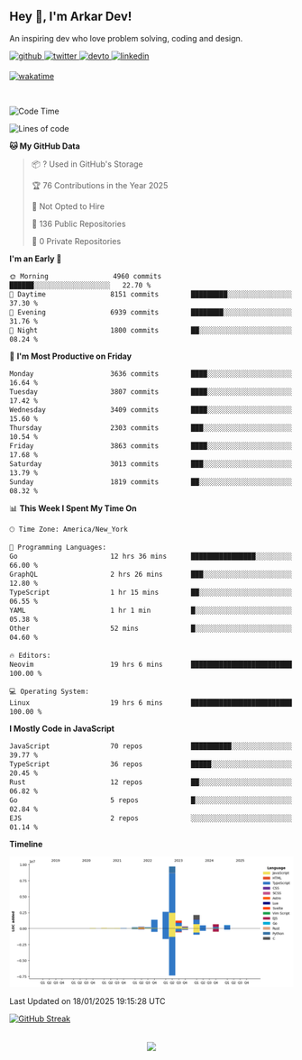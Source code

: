 ## Hey 👋, I'm Arkar Dev!  

An inspiring dev who love problem solving, coding and design.

<a href="https://github.com/Riley1101" target="_blank">
<img src=https://img.shields.io/badge/github-%2324292e.svg?&style=for-the-badge&logo=github&logoColor=white alt=github style="margin-bottom: 5px;" />
</a>
<a href="https://twitter.com/arkardev" target="_blank">
<img src=https://img.shields.io/badge/twitter-%2300acee.svg?&style=for-the-badge&logo=twitter&logoColor=white alt=twitter style="margin-bottom: 5px;" />
</a>
<a href="https://dev.to/riley1101" target="_blank">
<img src=https://img.shields.io/badge/dev.to-%2308090A.svg?&style=for-the-badge&logo=dev.to&logoColor=white alt=devto style="margin-bottom: 5px;" />
</a>
<a href="https://linkedin.com/in/arkar-kaung-myat" target="_blank">
<img src=https://img.shields.io/badge/linkedin-%231E77B5.svg?&style=for-the-badge&logo=linkedin&logoColor=white alt=linkedin style="margin-bottom: 5px;" />
</a>
  
[![wakatime](https://wakatime.com/badge/user/cf23b6e3-75f8-4c04-b0e3-273191c8d2ec.svg)](https://wakatime.com/@cf23b6e3-75f8-4c04-b0e3-273191c8d2ec)

<br/>

<!--START_SECTION:waka-->
![Code Time](http://img.shields.io/badge/Code%20Time-1%2C254%20hrs%2030%20mins-blue)

![Lines of code](https://img.shields.io/badge/From%20Hello%20World%20I%27ve%20Written-20.1%20million%20lines%20of%20code-blue)

**🐱 My GitHub Data** 

> 📦 ? Used in GitHub's Storage 
 > 
> 🏆 76 Contributions in the Year 2025
 > 
> 🚫 Not Opted to Hire
 > 
> 📜 136 Public Repositories 
 > 
> 🔑 0 Private Repositories 
 > 
**I'm an Early 🐤** 

```text
🌞 Morning                4960 commits        ██████░░░░░░░░░░░░░░░░░░░   22.70 % 
🌆 Daytime                8151 commits        █████████░░░░░░░░░░░░░░░░   37.30 % 
🌃 Evening                6939 commits        ████████░░░░░░░░░░░░░░░░░   31.76 % 
🌙 Night                  1800 commits        ██░░░░░░░░░░░░░░░░░░░░░░░   08.24 % 
```
📅 **I'm Most Productive on Friday** 

```text
Monday                   3636 commits        ████░░░░░░░░░░░░░░░░░░░░░   16.64 % 
Tuesday                  3807 commits        ████░░░░░░░░░░░░░░░░░░░░░   17.42 % 
Wednesday                3409 commits        ████░░░░░░░░░░░░░░░░░░░░░   15.60 % 
Thursday                 2303 commits        ███░░░░░░░░░░░░░░░░░░░░░░   10.54 % 
Friday                   3863 commits        ████░░░░░░░░░░░░░░░░░░░░░   17.68 % 
Saturday                 3013 commits        ███░░░░░░░░░░░░░░░░░░░░░░   13.79 % 
Sunday                   1819 commits        ██░░░░░░░░░░░░░░░░░░░░░░░   08.32 % 
```


📊 **This Week I Spent My Time On** 

```text
🕑︎ Time Zone: America/New_York

💬 Programming Languages: 
Go                       12 hrs 36 mins      ████████████████░░░░░░░░░   66.00 % 
GraphQL                  2 hrs 26 mins       ███░░░░░░░░░░░░░░░░░░░░░░   12.80 % 
TypeScript               1 hr 15 mins        ██░░░░░░░░░░░░░░░░░░░░░░░   06.55 % 
YAML                     1 hr 1 min          █░░░░░░░░░░░░░░░░░░░░░░░░   05.38 % 
Other                    52 mins             █░░░░░░░░░░░░░░░░░░░░░░░░   04.60 % 

🔥 Editors: 
Neovim                   19 hrs 6 mins       █████████████████████████   100.00 % 

💻 Operating System: 
Linux                    19 hrs 6 mins       █████████████████████████   100.00 % 
```

**I Mostly Code in JavaScript** 

```text
JavaScript               70 repos            ██████████░░░░░░░░░░░░░░░   39.77 % 
TypeScript               36 repos            █████░░░░░░░░░░░░░░░░░░░░   20.45 % 
Rust                     12 repos            ██░░░░░░░░░░░░░░░░░░░░░░░   06.82 % 
Go                       5 repos             █░░░░░░░░░░░░░░░░░░░░░░░░   02.84 % 
EJS                      2 repos             ░░░░░░░░░░░░░░░░░░░░░░░░░   01.14 % 
```



**Timeline**

![Lines of Code chart](https://raw.githubusercontent.com/Riley1101/Riley1101/main/assets/bar_graph.png)


 Last Updated on 18/01/2025 19:15:28 UTC
<!--END_SECTION:waka-->

[![GitHub Streak](https://streak-stats.demolab.com?user=Riley1101)](https://git.io/streak-stats)
  
<br/>  
<div align="center">
<img src="https://komarev.com/ghpvc/?username=Riley1101&&style=flat-square" align="center" />
</div>  

